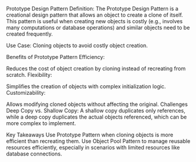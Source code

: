 Prototype Design Pattern
Definition:
The Prototype Design Pattern is a creational design pattern that allows an object to create a clone of itself. This pattern is useful when creating new objects is costly (e.g., involves many computations or database operations) and similar objects need to be created frequently.

Use Case:
Cloning objects to avoid costly object creation.

Benefits of Prototype Pattern
Efficiency:

Reduces the cost of object creation by cloning instead of recreating from scratch.
Flexibility:

Simplifies the creation of objects with complex initialization logic.
Customizability:

Allows modifying cloned objects without affecting the original.
Challenges
Deep Copy vs. Shallow Copy:
A shallow copy duplicates only references, while a deep copy duplicates the actual objects referenced, which can be more complex to implement.

Key Takeaways
Use Prototype Pattern when cloning objects is more efficient than recreating them.
Use Object Pool Pattern to manage reusable resources efficiently, especially in scenarios with limited resources like database connections.